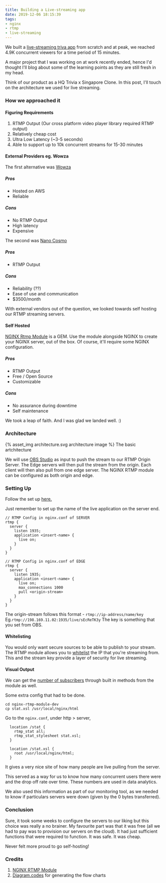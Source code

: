 ```yaml
---
title: Building a Live-streaming app
date: 2019-12-06 18:15:39
tags:
- nginx
- rtmp
- live-streaming
---
```


We built a [live-streaming triva app](https://www.facebook.com/panikgame) from scratch and at peak, we reached 4.9K concurrent viewers for a time period of 15 minutes. 
<!-- more -->

A major project that I was working on at work recently ended, hence I'd thought I'll blog about some of the learning points as they are still fresh in my head.

Think of our product as a HQ Trivia x Singapore Clone. In this post, I'll touch on the architecture we used for live streaming. 

### How we approached it
#### Figuring Requirements
1. RTMP Output (Our cross platform video player library required RTMP output)
2. Relatively cheap cost
3. Ultra Low Latency (~3-5 seconds)
4. Able to support up to 10k concurrent streams for 15-30 minutes

#### External Providers eg. Wowza
The first alternative was [Wowza](https://www.wowza.com/)

##### Pros
- Hosted on AWS
- Reliable

##### Cons
- No RTMP Output
- High latency
- Expensive

The second was [Nano Cosmo](https://www.nanocosmos.de/v6/index.html)
##### Pros
- RTMP Output

##### Cons
- Reliability (??)
- Ease of use and communication
- $3500/month

With external vendors out of the question, we looked towards self hosting our RTMP streaming servers.

#### Self Hosted
[NGINX Rtmp Module](https://github.com/arut/nginx-rtmp-module) is a GEM. Use the module alongside NGINX to create your NGINX server, out of the box. Of course, it'll require some NGINX configuration.
##### Pros
- RTMP Output
- Free / Open Source
- Customizable

##### Cons
- No assurance during downtime 
- Self maintenance

We took a leap of faith. And I was glad we landed well. :)
### Architecture

{% asset_img architecture.svg architecture image %}
The basic artchitecture

We will use [OBS Studio](https://obsproject.com/) as input to push the stream to our RTMP Origin Server. The Edge servers will then pull the stream from the origin. Each client will then also pull from one edge server. The NGINX RTMP module can be configured as both origin and edge.

### Setting Up
Follow the set up [here.](https://github.com/arut/nginx-rtmp-module/wiki/Getting-started-with-nginx-rtmp)


Just remember to set up the name of the live application on the server end.

```
// RTMP Config in nginx.conf of SERVER
rtmp {
  server {
    listen 1935;
    application <insert-name> {
      live on;
    }
  }
}

// RTMP Config in nginx.conf of EDGE
rtmp {
  server {
    listen 1935;
    application <insert-name> {
      live on;
      max_connections 1000
      pull <origin-stream>
    }
  }
}
```

The origin-stream follows this format - `rtmp://ip-address/name/key`
Eg.`rtmp://198.169.11.02:1935/live/sEcReTK3y`
The key is something that you set from OBS.

#### Whitelisting
You would only want secure sources to be able to publish to your stream. The RTMP module allows you to [whitelist](rtmp://ip-address-of-origin/name/key) the IP that you're streaming from. This and the stream key provide a layer of security for live streaming.

#### Visual Output
We can get the [number of subscribers](https://github.com/arut/nginx-rtmp-module/wiki/Getting-number-of-subscribers) through built in methods from the module as well. 

Some extra config that had to be done.

```
cd nginx-rtmp-module-dev
cp stat.xsl /usr/local/nginx/html
```

Go to the `nginx.conf`, under http > server,
```
  location /stat {
    rtmp_stat all;
    rtmp_stat_stylesheet stat.xsl;
  }

  location /stat.xsl {
    root /usr/local/nginx/html;
  }
```

It gives a very nice site of how many people are live pulling from the server.

This served as a way for us to know how many concurrent users there were and the drop off rate over time. These numbers are used in data analytics.

We also used this information as part of our monitoring tool, as we needed to know if particulars servers were down (given by the 0 bytes transferred).

### Conclusion
Sure, it took some weeks to configure the servers to our liking but this choice was really a no brainer. My favourite part was that it was free (all we had to pay was to provision our servers on the cloud). It had just sufficient functions that were required to function. It was safe. It was cheap.

Never felt more proud to go self-hosting!


### Credits
1. [NGINX RTMP Module](https://github.com/arut/nginx-rtmp-module)
2. [Diagram.codes]() for generating the flow charts